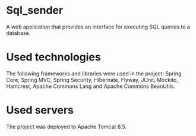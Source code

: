 # Sql_sender
A web application that provides an interface for executing SQL queries to a database. 

# Used technologies
The following frameworks and libraries were used in the project: Spring Core, Spring MVC, Spring Security, Hibernate, Flyway, JUnit, Mockito, Hamcrest, Apache Commons Lang and Apache Commons BeanUtils.

# Used servers
The project was deployed to Apache Tomcat 8.5.
